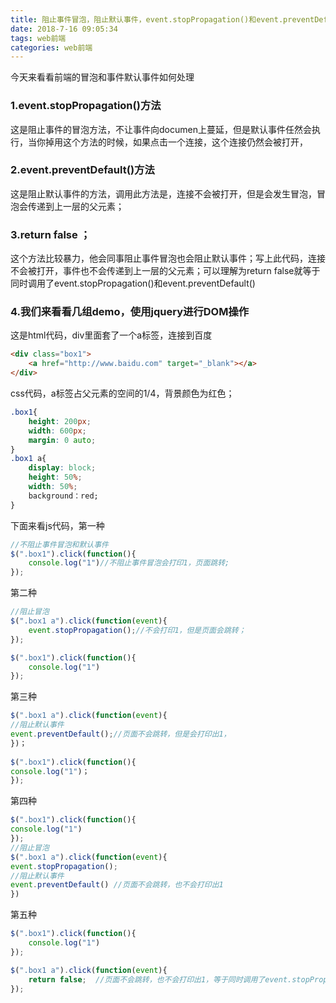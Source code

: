 ```yaml
---
title: 阻止事件冒泡，阻止默认事件，event.stopPropagation()和event.preventDefault()，return false的区别
date: 2018-7-16 09:05:34
tags: web前端
categories: web前端
---
```


今天来看看前端的冒泡和事件默认事件如何处理

### 1.event.stopPropagation()方法

这是阻止事件的冒泡方法，不让事件向documen上蔓延，但是默认事件任然会执行，当你掉用这个方法的时候，如果点击一个连接，这个连接仍然会被打开，

### 2.event.preventDefault()方法

这是阻止默认事件的方法，调用此方法是，连接不会被打开，但是会发生冒泡，冒泡会传递到上一层的父元素；

### 3.return false  ；

这个方法比较暴力，他会同事阻止事件冒泡也会阻止默认事件；写上此代码，连接不会被打开，事件也不会传递到上一层的父元素；可以理解为return false就等于同时调用了event.stopPropagation()和event.preventDefault()

### 4.我们来看看几组demo，使用jquery进行DOM操作

这是html代码，div里面套了一个a标签，连接到百度

```html
<div class="box1">
    <a href="http://www.baidu.com" target="_blank"></a>
</div>
```

css代码，a标签占父元素的空间的1/4，背景颜色为红色；
```css
.box1{
    height: 200px;
    width: 600px;
    margin: 0 auto;
}
.box1 a{
    display: block;
    height: 50%;
    width: 50%;
    background：red;
}
```

下面来看js代码，第一种 

```javascript
//不阻止事件冒泡和默认事件
$(".box1").click(function(){
	console.log("1")//不阻止事件冒泡会打印1，页面跳转;				
});
```

第二种
```javascript
//阻止冒泡
$(".box1 a").click(function(event){
	event.stopPropagation();//不会打印1，但是页面会跳转；			
});

$(".box1").click(function(){
	console.log("1")				
});
```

第三种

```javascript
$(".box1 a").click(function(event){			
//阻止默认事件
event.preventDefault();//页面不会跳转，但是会打印出1，
})；
			
$(".box1").click(function(){
console.log("1")；				
});
```



第四种


```javascript
$(".box1").click(function(){
console.log("1")
});			
//阻止冒泡
$(".box1 a").click(function(event){
event.stopPropagation();			
//阻止默认事件
event.preventDefault() //页面不会跳转，也不会打印出1
})
```



第五种

```javascript
$(".box1").click(function(){
	console.log("1")				
});		

$(".box1 a").click(function(event){
	return false;  //页面不会跳转，也不会打印出1，等于同时调用了event.stopPropagation()和event.preventDefault()
});
```